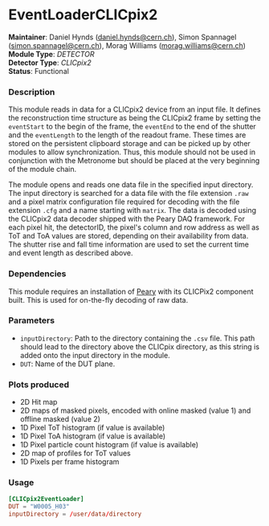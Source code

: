 # EventLoaderCLICpix2
**Maintainer**: Daniel Hynds (<daniel.hynds@cern.ch>), Simon Spannagel (<simon.spannagel@cern.ch>), Morag Williams (<morag.williams@cern.ch>)  
**Module Type**: *DETECTOR*  
**Detector Type**: *CLICpix2*  
**Status**: Functional

### Description
This module reads in data for a CLICpix2 device from an input file. It defines the reconstruction time structure as being the CLICpix2 frame by setting the `eventStart` to the begin of the frame, the `eventEnd` to the end of the shutter and the `eventLength` to the length of the readout frame. These times are stored on the persistent clipboard storage and can be picked up by other modules to allow synchronization.
Thus, this module should not be used in conjunction with the Metronome but should be placed at the very beginning of the module chain.

The module opens and reads one data file in the specified input directory.
The input directory is searched for a data file with the file extension `.raw` and a pixel matrix configuration file required for decoding with the file extension `.cfg` and a name starting with `matrix`.
The data is decoded using the CLICpix2 data decoder shipped with the Peary DAQ framework. For each pixel hit, the detectorID, the pixel's column and row address as well as ToT and ToA values are stored, depending on their availability from data. The shutter rise and fall time information are used to set the current time and event length as described above.

### Dependencies

This module requires an installation of [Peary](https://gitlab.cern.ch/Caribou/peary) with its CLICPix2 component built. This is used for on-the-fly decoding of raw data.

### Parameters
* `inputDirectory`: Path to the directory containing the `.csv` file. This path should lead to the directory above the CLICpix directory, as this string is added onto the input directory in the module.
* `DUT`: Name of the DUT plane.

### Plots produced
* 2D Hit map
* 2D maps of masked pixels, encoded with online masked (value 1) and offline masked (value 2)
* 1D Pixel ToT histogram (if value is available)
* 1D Pixel ToA histogram (if value is available)
* 1D Pixel particle count histogram (if value is available)
* 2D map of profiles for ToT values
* 1D Pixels per frame histogram

### Usage
```toml
[CLICpix2EventLoader]
DUT = "W0005_H03"
inputDirectory = /user/data/directory
```
